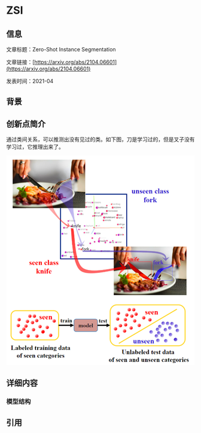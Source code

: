 # ZSI

## 信息

文章标题：Zero-Shot Instance Segmentation

文章链接：[https://arxiv.org/abs/2104.06601](https://arxiv.org/abs/2104.06601)

发表时间：2021-04


## 背景


## 创新点简介
通过类间关系，可以推测出没有见过的类。如下图，刀是学习过的，但是叉子没有学习过，它推理出来了。

![](../../../img/article/2021-12-13-17-25-44.png)

## 详细内容

### 模型结构


## 引用